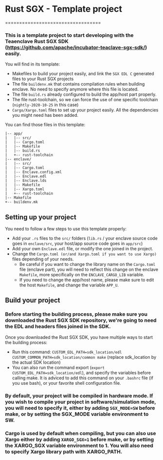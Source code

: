 # Rust SGX - Template project
==================================

### This is a template project to start developing with the Teaenclave Rust SGX SDK (https://github.com/apache/incubator-teaclave-sgx-sdk/) easily.

You will find in its template:
- Makefiles to build your project easily, and link the ```SGX EDL C``` generated files to your Rust SGX projects
- The file ```buildenv.mk``` that contains compilation rules when building enclave. No need to specify anymore where this file is located.
- The file ```build.rs``` already configured to build the app/host part properly.
- The file rust-toolchain, so we can force the use of one specific toolchain (```nightly-2020-10-25``` in this case)
- ```Cargo/Xargo.toml``` files to set up your project easily. All the dependencies you might need has been added.

You can find those files in this template: 

```
|-- app/
|   |-- src/
|   |-- Cargo.toml
|   |-- Makefile
|   |-- build.rs
|   +-- rust-toolchain
|-- enclave/
|   |-- src/
|   |-- Cargo.toml
|   |-- Enclave.config.xml
|   |-- Enclave.edl
|   |-- Enclave.lds
|   |-- Makefile
|   |-- Xargo.toml
|   +-- rust-toolchain
|-- Makefile
+-- buildenv.mk
```

## Setting up your project

You need to follow a few steps to use this template properly:
- Add your ```.rs``` files to the ```src/``` folders (```lib.rs``` / your enclave source code goes in ```enclave/src```, your host/app source code goes in ```app/src```)
- Add your own ```Enclave.edl``` file, or modify the one joined in the project.
- Change the ```Cargo.toml (or/and Xargo.toml if you want to use Xargo)``` files depending of your needs. 
    - Be careful if you want to change the library name on the ```Cargo.toml``` file (enclave part), you will need to reflect this change on the enclave ```Makefile```, more specifically on the ```ENCLAVE_CARGO_LIB``` variable.
    - If you need to change the app/host name, please make sure to edit the host ```Makefile```, and change the variable ```APP_U```.

## Build your project

### Before starting the building process, please make sure you downloaded the Rust SGX SDK repository, we're going to need the EDL and headers files joined in the SDK.

Once you downloaded the Rust SGX SDK, you have multiple ways to start the building process: 
- Run this command: ```CUSTOM_EDL_PATH=sdk_location/edl CUSTOM_COMMON_PATH=sdk_location/common make``` (replace sdk_location by the actual SDK location)
- You can also run the command export (```export CUSTOM_EDL_PATH=sdk_location/edl```), and specify the variables before calling make. It is adviced to add this command on your ```.bashrc``` file (if you use bash), or your favorite shell configuration file.

### By default, your project will be compiled in hardware mode. If you wish to compile your project in software/simulation mode, you will need to specify it, either by adding ```SGX_MODE=SW``` before make, or by setting the SGX_MODE variable environment to SW.

### Cargo is used by default when compiling, but you can also use Xargo either by adding ```XARGO_SGX=1``` before make, or by setting the XARGO_SGX variable environment to 1. You will also need to specify Xargo library path with XARGO_PATH.

